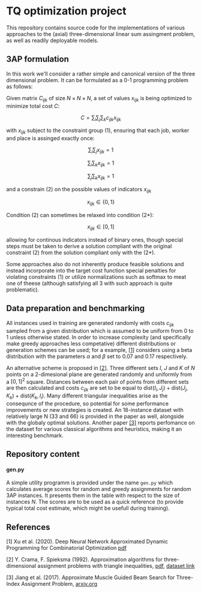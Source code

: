 # TQ optimization project

This repository contains source code for the implementations of various approaches to the (axial) three-dimensional linear sum assingment problem, as well as readily deployable models.

## 3AP formulation

In this work we'll consider a rather simple and canonical version of the three dimensional problem. It can be formulated as a 0-1 programming problem as follows:

Given matrix $C_{ijk}$ of size $N \times N \times N$, a set of values $x_{ijk}$ is being optimized to minimize total cost $C$:

$$ C = \sum_i \sum_j \sum_k c_{ijk} x_{ijk} $$

with $x_{ijk}$ subject to the constraint group <a name="(1)">(1)</a>, ensuring that each job, worker and place is assinged exactly once:

$$\sum_i \sum_j x_{ijk} = 1$$

$$\sum_i \sum_k x_{ijk} = 1$$

$$\sum_j \sum_k x_{ijk} = 1$$

and a constrain <a name="(2)">(2)</a> on the possible values of indicators $x_{ijk}$

$$x_{ijk} \in \lbrace 0, 1\rbrace $$

Condition (2) can sometimes be relaxed into condition <a name="(2*)">(2*)</a>:

$$ x_{ijk} \in \left[0, 1\right]$$

allowing for continous indicators instead of binary ones, though special steps must be taken to derive a solution compliant with the original constraint (2) from the solution compliant only with the (2*).

Some approaches also do not inherently produce feasible solutions and instead incorporate into the target cost function special penalties for violating constraints (1) or utilize normalizations such as softmax to meat one of theese (although satisfying all 3 with such approach is quite problematic).

## Data preparation and benchmarking

All instances used in training are generated randomly with costs $c_{ijk}$ sampled from a given distribution which is assumed to be uniform from 0 to 1 unless otherwise stated. In order to increase complexity (and specifically make greedy approaches less competative) different distributions or generation schemes can be used; for a example, [[1]](#1) considers using a beta distribution with the parameters $\alpha$ and $\beta$ set to 0.07 and 0.17 respectively.

An alternative scheme is proposed in [[2]](#2). Three different sets $I$, $J$ and $K$ of $N$ points on a 2-dimesional plane are generated randomly and uniformly from a $[0, 1]^2$ square. Distances between each pair of points from different sets are then calculated and costs $c_{ijk}$ are set to be equal to $\text{dist}(I_i, J_j) + \text{dist}(J_j, K_k) + \text{dist}(K_k, I_i)$. Many different triangular inequalities arise as the consequnce of the procedure, so potential for some performance improvements or new strategies is created. An 18-instance dataset with relatively large N (33 and 66) is provided in the paper as well, alongside with the globaly optimal solutions. Another paper [[3]](#3) reports perfomance on the dataset for various classical algorithms and heuristics, making it an interesting benchmark.

## Repository content

#### gen.py

A simple utility programm is provided under the name `gen.py` which calculates average scores for random and greedy assignments for random 3AP instances. It presents them in the table with respect to the size of instances $N$. The scores are to be used as a quick reference (to provide typical total cost estimate, which might be usefull during training).

## References

<a name="1">[1]</a> Xu et al. (2020). Deep Neural Network Approximated Dynamic Programming for Combinatorial Optimization [pdf](https://cdn.aaai.org/ojs/5531/5531-13-8756-1-10-20200512.pdf)

<a name="2">[2]</a> Y. Crama, F. Spieksma (1992). Approximation algorithms for three-dimensional assignment problems with triangle inequalities, [pdf](https://www.win.tue.nl/~fspieksma/papers/EJOR1992paper.pdf), [dataset link](https://www.win.tue.nl/~fspieksma/instancesEJOR.htm)

<a name="3">[3]</a> Jiang et al. (2017). Approximate Muscle Guided Beam Search for Three-Index Assignment Problem, [arxiv.org](https://arxiv.org/abs/1703.01893)
